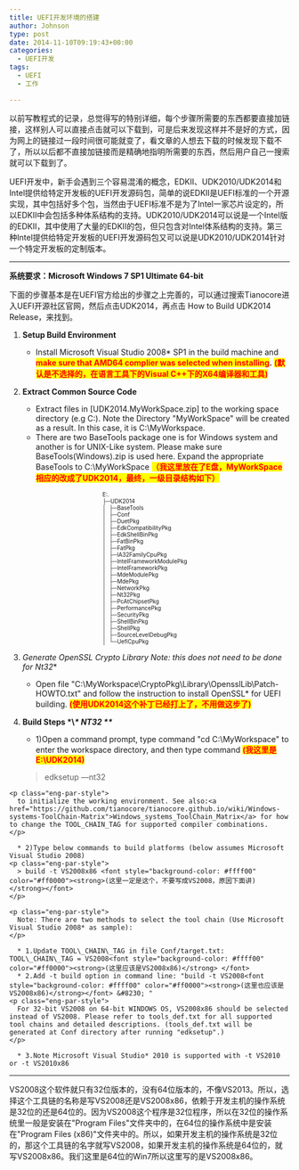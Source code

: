 ```yaml
---
title: UEFI开发环境的搭建
author: Johnson
type: post
date: 2014-11-10T09:19:43+00:00
categories:
  - UEFI开发
tags:
  - UEFI
  - 工作

---
```

以前写教程式的记录，总觉得写的特别详细，每个步骤所需要的东西都要直接加链接，这样别人可以直接点击就可以下载到，可是后来发现这样并不是好的方式，因为网上的链接过一段时间很可能就变了，看文章的人想去下载的时候发现下载不了，所以以后都不直接加链接而是精确地指明所需要的东西，然后用户自己一搜索就可以下载到了。

UEFI开发中，新手会遇到三个容易混淆的概念，EDKII、UDK2010/UDK2014和Intel提供给特定开发板的UEFI开发源码包，简单的说EDKII是UEFI标准的一个开源实现，其中包括好多个包，当然由于UEFI标准不是为了Intel一家芯片设定的，所以EDKII中会包括多种体系结构的支持。UDK2010/UDK2014可以说是一个Intel版的EDKII，其中使用了大量的EDKII的包，但只包含对Intel体系结构的支持。第三种Intel提供给特定开发板的UEFI开发源码包又可以说是UDK2010/UDK2014针对一个特定开发板的定制版本。 

* * *

**系统要求：Microsoft Windows 7 SP1 Ultimate 64-bit**

下面的步骤基本是在UEFI官方给出的步骤之上完善的，可以通过搜索Tianocore进入UEFI开源社区官网，然后点击UDK2014，再点击 How to Build UDK2014 Release，来找到。

<div align="right">
  <!--more-->
</div>

  1. **Setup Build Environment** 
      * Install Microsoft Visual Studio 2008* SP1 in the build machine and **<font style="background-color: #ffff00" color="#ff0000">make sure that AMD64 complier was selected when installing</font>.** <font style="background-color: #ffff00" color="#ff0000"><strong>(默认是不选择的，在语言工具下的Visual C++下的X64编译器和工具) </strong></font>
  2. **Extract Common Source Code** 
      * Extract files in [UDK2014.MyWorkSpace.zip] to the working space directory (e.g C:). Note the Directory "MyWorkSpace" will be created as a result. In this case, it is C:\MyWorkspace. 
      * There are two BaseTools package one is for Windows system and another is for UNIX-Like system. Please make sure BaseTools(Windows).zip is used here. Expand the appropriate BaseTools to C:\MyWorkSpace <font style="background-color: #ffff00" color="#ff0000"><strong>（我这里放在了E盘，MyWorkSpace相应的改成了UDK2014，最终，一级目录结构如下）<font style="background-color: #ffffff"></font></strong></font><font color="#ff0000"><strong> </strong></font>
    <p style="padding-left: 120px" class="eng-par-style">
      <font size="1">E:. <br />├─UDK2014 <br />│&#160; ├─BaseTools <br />│&#160; ├─Conf <br />│&#160; ├─DuetPkg <br />│&#160; ├─EdkCompatibilityPkg <br />│&#160; ├─EdkShellBinPkg <br />│&#160; ├─FatBinPkg <br />│&#160; ├─FatPkg <br />│&#160; ├─IA32FamilyCpuPkg <br />│&#160; ├─IntelFrameworkModulePkg <br />│&#160; ├─IntelFrameworkPkg <br />│&#160; ├─MdeModulePkg <br />│&#160; ├─MdePkg <br />│&#160; ├─NetworkPkg <br />│&#160; ├─Nt32Pkg <br />│&#160; ├─PcAtChipsetPkg <br />│&#160; ├─PerformancePkg <br />│&#160; ├─SecurityPkg <br />│&#160; ├─ShellBinPkg <br />│&#160; ├─ShellPkg <br />│&#160; ├─SourceLevelDebugPkg <br />│&#160; └─UefiCpuPkg </font>
    </p>

  3. **Generate OpenSSL* Crypto Library Note: this does not need to be done for Nt32** 
      * Open file "C:\MyWorkspace\CryptoPkg\Library\OpensslLib\Patch-HOWTO.txt" and follow the instruction to install OpenSSL* for UEFI building. <font style="background-color: #ffff00" color="#ff0000"><strong>(使用UDK2014这个补丁已经打上了，不用做这步了) </strong></font>
  4. **Build Steps \*\\*\* NT32 \*\**** 
      * 1)Open a command prompt, type command "cd C:\MyWorkspace" to enter the workspace directory, and then type command **<font style="background-color: #ffff00" color="#ff0000">(我这里是E:\UDK2014)</font>** 
    <p class="eng-par-style">
      > edksetup ––nt32
    </p>
    
    <p class="eng-par-style">
      to initialize the working environment. See also:<a href="https://github.com/tianocore/tianocore.github.io/wiki/Windows-systems-ToolChain-Matrix">Windows_systems_ToolChain_Matrix</a> for how to change the TOOL_CHAIN_TAG for supported compiler combinations.
    </p>
    
      * 2)Type below commands to build platforms (below assumes Microsoft Visual Studio 2008) 
    <p class="eng-par-style">
      > build -t VS2008x86 <font style="background-color: #ffff00" color="#ff0000"><strong>(这里一定是这个，不要写成VS2008，原因下面讲)</strong></font>
    </p>
    
    <p class="eng-par-style">
      Note: There are two methods to select the tool chain (Use Microsoft Visual Studio 2008* as sample):
    </p>
    
      * 1.Update TOOL\_CHAIN\_TAG in file Conf/target.txt: TOOL\_CHAIN\_TAG = VS2008<font style="background-color: #ffff00" color="#ff0000"><strong>(这里应该是VS2008x86)</strong> </font>
      * 2.Add -t build option in command line: "build -t VS2008<font style="background-color: #ffff00" color="#ff0000"><strong>(这里也应该是VS2008x86)</strong></font> &#8230; " 
    <p class="eng-par-style">
      For 32-bit VS2008 on 64-bit WINDOWS OS, VS2008x86 should be selected instead of VS2008. Please refer to tools_def.txt for all supported tool chains and detailed descriptions. (tools_def.txt will be generated at Conf directory after running "edksetup".)
    </p>
    
      * 3.Note Microsoft Visual Studio* 2010 is supported with -t VS2010 or -t VS2010x86 

* * *

VS2008这个软件就只有32位版本的，没有64位版本的，不像VS2013。所以，选择这个工具链的名称是写VS2008还是VS2008x86，依赖于开发主机的操作系统是32位的还是64位的。因为VS2008这个程序是32位程序，所以在32位的操作系统里一般是安装在"Program Files"文件夹中的，在64位的操作系统中是安装在"Program Files (x86)"文件夹中的。所以，如果开发主机的操作系统是32位的，那这个工具链的名字就写VS2008，如果开发主机的操作系统是64位的，就写VS2008x86。我们这里是64位的Win7所以这里写的是VS2008x86。